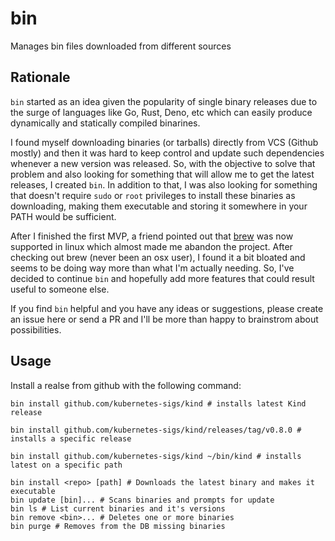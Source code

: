 # bin
Manages bin files downloaded from different sources

## Rationale

`bin` started as an idea given the popularity of single binary releases due to the surge of  languages like 
Go, Rust, Deno, etc which can easily produce dynamically and statically compiled binarines. 

I found myself downloading binaries (or tarballs) directly from VCS (Github mostly) and then it was hard
to keep control and update such dependencies whenever a new version was released. So, with the objective 
to solve that problem and also looking for something that will allow me to get the latest releases, I created `bin`.
In addition to that, I was also looking for something that doesn't require `sudo` or `root` privileges to install 
these binaries as downloading, making them executable and storing it somewhere in your PATH would be sufficient.

After I finished the first MVP, a friend pointed out that [brew](https://brew.sh) was now supported in linux which almost 
made me abandon the project. After checking out brew (never been an osx user), I found it a bit bloated and seems
to be doing way more than what I'm actually needing. So, I've decided to continue `bin` and hopefully add more features
that could result useful to someone else. 

If you find `bin` helpful and you have any ideas or suggestions, please create an issue here or send a PR and I'll 
be more than happy to brainstrom about possibilities. 


## Usage

Install a realse from github with the following command:

```
bin install github.com/kubernetes-sigs/kind # installs latest Kind release

bin install github.com/kubernetes-sigs/kind/releases/tag/v0.8.0 # installs a specific release

bin install github.com/kubernetes-sigs/kind ~/bin/kind # installs latest on a specific path 
```

```
bin install <repo> [path] # Downloads the latest binary and makes it executable 
bin update [bin]... # Scans binaries and prompts for update
bin ls # List current binaries and it's versions
bin remove <bin>... # Deletes one or more binaries
bin purge # Removes from the DB missing binaries
```
